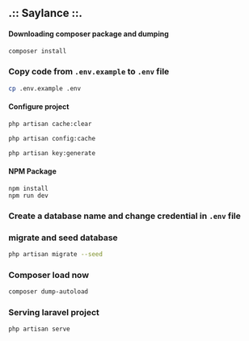 ## .:: Saylance ::.

#### Downloading composer package and dumping
~~~bash
composer install
~~~

### Copy code from `.env.example` to `.env` file
~~~bash
cp .env.example .env
~~~

#### Configure project
~~~bash
php artisan cache:clear
~~~
~~~bash
php artisan config:cache
~~~
~~~bash
php artisan key:generate
~~~


#### NPM Package
~~~npm
npm install
npm run dev
~~~

### Create a database name and change credential in `.env` file

### migrate and seed database
~~~bash
php artisan migrate --seed
~~~


### Composer load now
~~~bash
composer dump-autoload
~~~


### Serving laravel project
~~~bash
php artisan serve
~~~
